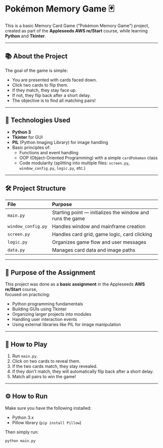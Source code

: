 # Pokémon Memory Game 🃏

This is a basic Memory Card Game ("Pokémon Memory Game") project, created as part of the **Appleseeds AWS re/Start** course, while learning **Python** and **Tkinter**.

---

## 📚 About the Project

The goal of the game is simple:
- You are presented with cards faced down.
- Click two cards to flip them.
- If they match, they stay face up.
- If not, they flip back after a short delay.
- The objective is to find all matching pairs!

---

## 🎯 Technologies Used

- **Python 3**
- **Tkinter** for GUI
- **PIL** (Python Imaging Library) for image handling
- Basic principles of:
  - Functions and event handling
  - OOP (Object-Oriented Programming) with a simple `cardPokemon` class
  - Code modularity (splitting into multiple files: `screen.py`, `window_config.py`, `logic.py`, etc.)

---

## 🛠 Project Structure

| File | Purpose |
|:-----|:--------|
| `main.py` | Starting point — initializes the window and runs the game |
| `window_config.py` | Handles window and mainframe creation |
| `screen.py` | Handles card grid, game logic, card clicking |
| `logic.py` | Organizes game flow and user messages |
| `data.py` | Manages card data and image paths |

---

## 🧠 Purpose of the Assignment

This project was done as a **basic assignment** in the Appleseeds **AWS re/Start** course,  
focused on practicing:

- Python programming fundamentals
- Building GUIs using Tkinter
- Organizing larger projects into modules
- Handling user interaction events
- Using external libraries like PIL for image manipulation

---

## 🎉 How to Play

1. Run `main.py`.
2. Click on two cards to reveal them.
3. If the two cards match, they stay revealed.
4. If they don't match, they will automatically flip back after a short delay.
5. Match all pairs to win the game!

---

## ⚙️ How to Run

Make sure you have the following installed:
- Python 3.x
- Pillow library (`pip install Pillow`)

Then simply run:

```bash
python main.py
